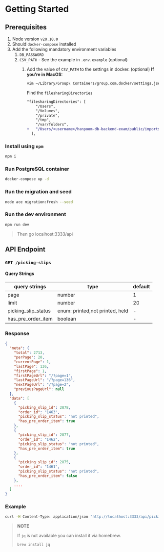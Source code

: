 # Getting Started

## Prerequisites
1. Node version `v20.10.0`
2. Should `docker-compose` installed
3. Add the following mandatory environment variables
   1. `DB_PASSWORD`
   2. `CSV_PATH` - See the example in `.env.example` (optional)
      1. Add the value of `CSV_PATH` to the settings in docker. (optional)
          **If you're in MacOS:**
          ```sh
          vim ~/Library/Group\ Containers/group.com.docker/settings.json
          ```

          Find the `filesharingDirectories`
          ```diff
          "filesharingDirectories": [
              "/Users",
              "/Volumes",
              "/private",
              "/tmp",
              "/var/folders",
          +   "/Users/<username>/hanpoom-db-backend-exam/public/imports"
            ],
          ```

### Install using `npm`
```sh
npm i
```

### Run PostgreSQL container
```sh
docker-compose up -d
```

### Run the migration and seed
```sh
node ace migration:fresh --seed
```

### Run the dev environment
```sh
npm run dev
```
> Then go localhost:3333/api

## API Endpoint
### `GET /picking-slips`

#### Query Strings
| query strings       | type                            | default |
| ------------------- | ------------------------------- | ------- |
| page                | number                          | 1       |
| limit               | number                          | 20      |
| picking_slip_status | enum: printed,not printed, held | -       |
| has_pre_order_item  | boolean                         | -       |

### Response
```json
{
  "meta": {
    "total": 2713,
    "perPage": 20,
    "currentPage": 1,
    "lastPage": 136,
    "firstPage": 1,
    "firstPageUrl": "/?page=1",
    "lastPageUrl": "/?page=136",
    "nextPageUrl": "/?page=2",
    "previousPageUrl": null
  },
  "data": [
    {
      "picking_slip_id": 2878,
      "order_id": "1463",
      "picking_slip_status": "not printed",
      "has_pre_order_item": true
    },
    {
      "picking_slip_id": 2877,
      "order_id": "1462",
      "picking_slip_status": "not printed",
      "has_pre_order_item": true
    },
    {
      "picking_slip_id": 2875,
      "order_id": "1461",
      "picking_slip_status": "not printed",
      "has_pre_order_item": false
    },
    ....
  ]
}
```

### Example
```sh
curl -H Content-Type: application/json "http://localhost:3333/api/picking-slips?page=1&limit=10&picking_slip_status=printed" | jq '.'
```

> **NOTE**
> 
> If `jq` is not available you can install it via homebrew.
>
> `brew install jq`


